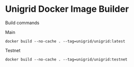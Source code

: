 # Unigrid Docker Image Builder

Build commands

Main

```docker build --no-cache . --tag=unigrid/unigrid:latest```

Testnet

```docker build --no-cache . --tag=unigrid/unigrid:testnet```


